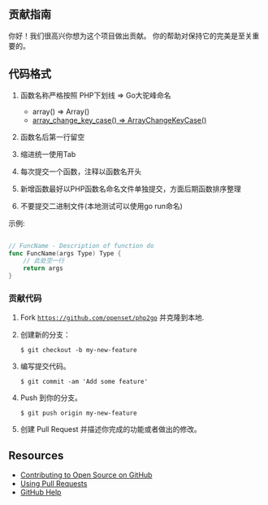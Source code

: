 ## 贡献指南

你好！我们很高兴你想为这个项目做出贡献。 你的帮助对保持它的完美是至关重要的。

## 代码格式

  1. 函数名称严格按照 PHP下划线 => Go大驼峰命名
     - array() => Array()
     - [array_change_key_case() => ArrayChangeKeyCase()](https://github.com/openset/php2go/blob/master/php/array_change_key_case.go)

  1. 函数名后第一行留空
  1. 缩进统一使用Tab
  1. 每次提交一个函数，注释以函数名开头
  1. 新增函数最好以PHP函数名命名文件单独提交，方面后期函数排序整理
  1. 不要提交二进制文件(本地测试可以使用go run命名)

示例:

```go

// FuncName - Description of function do
func FuncName(args Type) Type {
    // 此处空一行
    return args
}

```

### 贡献代码

1. Fork [`https://github.com/openset/php2go`](https://github.com/openset/php2go) 并克隆到本地.
1. 创建新的分支：

    ```shell
    $ git checkout -b my-new-feature
    ```

1. 编写提交代码。

    ```shell
    $ git commit -am 'Add some feature'
    ```
    
1. Push 到你的分支。

    ```shell
    $ git push origin my-new-feature
    ```

1. 创建 Pull Request 并描述你完成的功能或者做出的修改。

## Resources

- [Contributing to Open Source on GitHub](https://guides.github.com/activities/contributing-to-open-source/)
- [Using Pull Requests](https://help.github.com/articles/using-pull-requests/)
- [GitHub Help](https://help.github.com)
